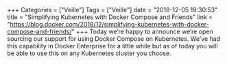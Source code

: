 +++
Categories = ["Veille"]
Tags = ["Veille"]
date = "2018-12-05 19:30:53"
title = "Simplifying Kubernetes with Docker Compose and Friends"
link = "https://blog.docker.com/2018/12/simplifying-kubernetes-with-docker-compose-and-friends/"
+++
Today we’re happy to announce we’re open sourcing our support for using Docker Compose on Kubernetes. We’ve had this capability in Docker Enterprise for a little while but as of today you will be able to use this on any Kubernetes cluster you choose.